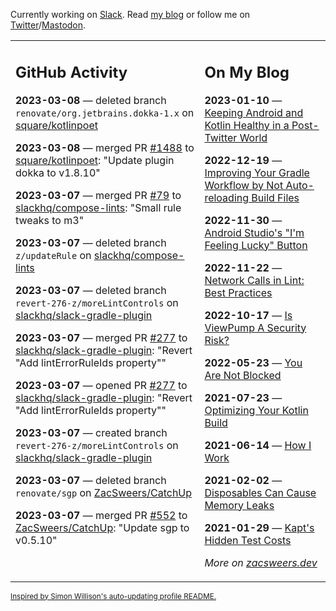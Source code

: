 Currently working on [Slack](https://slack.com/). Read [my blog](https://zacsweers.dev/) or follow me on [Twitter](https://twitter.com/ZacSweers)/[Mastodon](https://hachyderm.io/@ZacSweers).

<table><tr><td valign="top" width="60%">

## GitHub Activity
<!-- githubActivity starts -->
**2023-03-08** — deleted branch `renovate/org.jetbrains.dokka-1.x` on [square/kotlinpoet](https://github.com/square/kotlinpoet)

**2023-03-08** — merged PR [#1488](https://github.com/square/kotlinpoet/pull/1488) to [square/kotlinpoet](https://github.com/square/kotlinpoet): "Update plugin dokka to v1.8.10"

**2023-03-07** — merged PR [#79](https://github.com/slackhq/compose-lints/pull/79) to [slackhq/compose-lints](https://github.com/slackhq/compose-lints): "Small rule tweaks to m3"

**2023-03-07** — deleted branch `z/updateRule` on [slackhq/compose-lints](https://github.com/slackhq/compose-lints)

**2023-03-07** — deleted branch `revert-276-z/moreLintControls` on [slackhq/slack-gradle-plugin](https://github.com/slackhq/slack-gradle-plugin)

**2023-03-07** — merged PR [#277](https://github.com/slackhq/slack-gradle-plugin/pull/277) to [slackhq/slack-gradle-plugin](https://github.com/slackhq/slack-gradle-plugin): "Revert "Add lintErrorRuleIds property""

**2023-03-07** — opened PR [#277](https://github.com/slackhq/slack-gradle-plugin/pull/277) to [slackhq/slack-gradle-plugin](https://github.com/slackhq/slack-gradle-plugin): "Revert "Add lintErrorRuleIds property""

**2023-03-07** — created branch `revert-276-z/moreLintControls` on [slackhq/slack-gradle-plugin](https://github.com/slackhq/slack-gradle-plugin)

**2023-03-07** — deleted branch `renovate/sgp` on [ZacSweers/CatchUp](https://github.com/ZacSweers/CatchUp)

**2023-03-07** — merged PR [#552](https://github.com/ZacSweers/CatchUp/pull/552) to [ZacSweers/CatchUp](https://github.com/ZacSweers/CatchUp): "Update sgp to v0.5.10"
<!-- githubActivity ends -->
</td><td valign="top" width="40%">

## On My Blog
<!-- blog starts -->
**2023-01-10** — [Keeping Android and Kotlin Healthy in a Post-Twitter World](https://www.zacsweers.dev/keeping-android-healthy/)

**2022-12-19** — [Improving Your Gradle Workflow by Not Auto-reloading Build Files](https://www.zacsweers.dev/improving-your-workflow-by-not-auto-reloading-build-files/)

**2022-11-30** — [Android Studio's "I'm Feeling Lucky" Button](https://www.zacsweers.dev/android-studios-im-feeling-lucky-button/)

**2022-11-22** — [Network Calls in Lint: Best Practices](https://www.zacsweers.dev/network-calls-in-lint-best-practices/)

**2022-10-17** — [Is ViewPump A Security Risk?](https://www.zacsweers.dev/is-viewpump-a-security-risk/)

**2022-05-23** — [You Are Not Blocked](https://www.zacsweers.dev/you-are-not-blocked/)

**2021-07-23** — [Optimizing Your Kotlin Build](https://www.zacsweers.dev/optimizing-your-kotlin-build/)

**2021-06-14** — [How I Work](https://www.zacsweers.dev/how-i-work/)

**2021-02-02** — [Disposables Can Cause Memory Leaks](https://www.zacsweers.dev/disposables-can-cause-memory-leaks/)

**2021-01-29** — [Kapt's Hidden Test Costs](https://www.zacsweers.dev/kapts-hidden-test-costs/)
<!-- blog ends -->
_More on [zacsweers.dev](https://zacsweers.dev/)_
</td></tr></table>

<sub><a href="https://simonwillison.net/2020/Jul/10/self-updating-profile-readme/">Inspired by Simon Willison's auto-updating profile README.</a></sub>